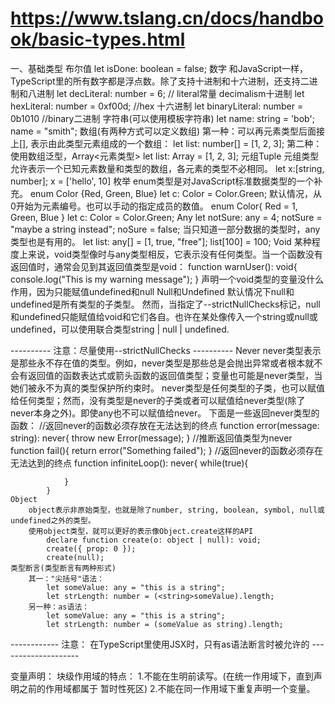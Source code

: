 # https://www.tslang.cn/docs/handbook/basic-types.html
一、基础类型
    布尔值
        let isDone: boolean = false;
    数字
        和JavaScript一样，TypeScript里的所有数字都是浮点数。除了支持十进制和十六进制，还支持二进制和八进制
        let decLiteral: number = 6; // literal常量 decimalism十进制
        let hexLiteral: number = 0xf00d; //hex 十六进制
        let binaryLiteral: number = 0b1010 //binary二进制
    字符串(可以使用模板字符串)
        let name: string = 'bob';
        name = "smith";
    数组(有两种方式可以定义数组)
        第一种：可以再元素类型后面接上[], 表示由此类型元素组成的一个数组：
            let list: number[] = [1, 2, 3];
        第二种：使用数组泛型，Array<元素类型>
            let list: Array<number> = [1, 2, 3];
    元组Tuple
        元组类型允许表示一个已知元素数量和类型的数组，各元素的类型不必相同。
        let x:[string, number];
        x = ['hello', 10]
    枚举
        enum类型是对JavaScript标准数据类型的一个补充。
            enum Color {Red, Green, Blue}
            let c: Color = Color.Green;
        默认情况，从0开始为元素编号。也可以手动的指定成员的数值。
            enum Color{ Red = 1, Green, Blue }
            let c: Color = Color.Green;
    Any
        let notSure: any = 4;
        notSure = "maybe a string instead";
        noSure = false;
        当只知道一部分数据的类型时，any类型也是有用的。
            let list: any[] = [1, true, "free"];
            list[100] = 100;
    Void
        某种程度上来说，void类型像时与any类型相反，它表示没有任何类型。当一个函数没有返回值时，通常会见到其返回值类型是void：
            function warnUser(): void{
                console.log("This is my warning message");
            }
        声明一个void类型的变量没什么作用，因为只能赋值undefined和null
    Null和Undefined
        默认情况下null和undefined是所有类型的子类型。
        然而，当指定了--strictNullChecks标记，null和undefined只能赋值给void和它们各自。也许在某处像传入一个string或null或undefined，可以使用联合类型string | null | undefined.

----------   注意：尽量使用--strictNullChecks   ----------
    Never
        never类型表示是那些永不存在值的类型。例如，never类型是那些总是会抛出异常或者根本就不会有返回值的函数表达式或箭头函数的返回值类型；变量也可能是never类型，当她们被永不为真的类型保护所约束时。
        never类型是任何类型的子类，也可以赋值给任何类型；然而，没有类型是never的子类或者可以赋值给never类型(除了never本身之外)。即使any也不可以赋值给never。
        下面是一些返回never类型的函数：
            //返回never的函数必须存放在无法达到的终点
            function error(message: string): never{
                throw new Error(message);
            }
            //推断返回值类型为never
            function fail(){
                return error("Something failed");
            }
            //返回never的函数必须存在无法达到的终点
            function infiniteLoop(): never{
                while(true){

                }
            }
    Object
        object表示非原始类型，也就是除了number, string, boolean, symbol, null或undefined之外的类型。
        使用object类型，就可以更好的表示像Object.create这样的API
            declare function create(o: object | null): void;
            create({ prop: 0 });
            create(null);
    类型断言(类型断言有两种形式)
        其一："尖括号"语法：
            let someValue: any = "this is a string";
            let strLength: number = (<string>someValue).length;
        另一种：as语法：
            let someValue: any = "this is a string";
            let strLength: number = (someValue as string).length;
------------ 注意： 在TypeScript里使用JSX时，只有as语法断言时被允许的 --------------------

变量声明：
    块级作用域的特点：
        1.不能在生明前读写。(在统一作用域下，直到声明之前的作用域都属于 暂时性死区)
        2.不能在同一作用域下重复声明一个变量。
        
